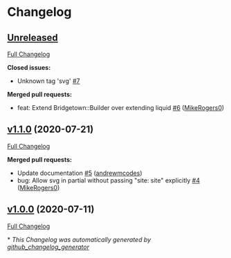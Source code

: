 # Changelog

## [Unreleased](https://github.com/andrewmcodes/bridgetown-inline-svg/tree/HEAD)

[Full Changelog](https://github.com/andrewmcodes/bridgetown-inline-svg/compare/v1.1.0...HEAD)

**Closed issues:**

- Unknown tag 'svg'  [\#7](https://github.com/andrewmcodes/bridgetown-inline-svg/issues/7)

**Merged pull requests:**

- feat: Extend Bridgetown::Builder over extending liquid [\#6](https://github.com/andrewmcodes/bridgetown-inline-svg/pull/6) ([MikeRogers0](https://github.com/MikeRogers0))

## [v1.1.0](https://github.com/andrewmcodes/bridgetown-inline-svg/tree/v1.1.0) (2020-07-21)

[Full Changelog](https://github.com/andrewmcodes/bridgetown-inline-svg/compare/v1.0.0...v1.1.0)

**Merged pull requests:**

- Update documentation [\#5](https://github.com/andrewmcodes/bridgetown-inline-svg/pull/5) ([andrewmcodes](https://github.com/andrewmcodes))
- bug: Allow svg in partial without passing "site: site" explicitly [\#4](https://github.com/andrewmcodes/bridgetown-inline-svg/pull/4) ([MikeRogers0](https://github.com/MikeRogers0))

## [v1.0.0](https://github.com/andrewmcodes/bridgetown-inline-svg/tree/v1.0.0) (2020-07-11)

[Full Changelog](https://github.com/andrewmcodes/bridgetown-inline-svg/compare/dcf77a73d7fee38fdc00dfce3b6a7f50ebd27636...v1.0.0)



\* *This Changelog was automatically generated by [github_changelog_generator](https://github.com/github-changelog-generator/github-changelog-generator)*
